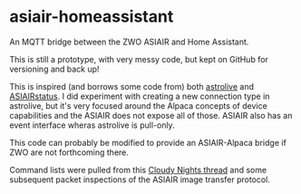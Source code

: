 # asiair-homeassistant
An MQTT bridge between the ZWO ASIAIR and Home Assistant.

This is still a prototype, with very messy code, but kept on GitHub for versioning and back up!

This is inspired (and borrows some code from) both [astrolive](https://github.com/mawinkler/astrolive) and [ASIAIRstatus](https://github.com/frankhirsch/ASIAIRstatus). I did experiment with creating a new connection type in astrolive, but it's very focused around the Alpaca concepts of device capabilities and the ASIAIR does not expose all of those. ASIAIR also has an event interface wheras astrolive is pull-only.

This code can probably be modified to provide an ASIAIR-Alpaca bridge if ZWO are not forthcoming there.

Command lists were pulled from this [Cloudy Nights thread](https://www.cloudynights.com/topic/900861-seestar-s50asiair-jailbreak-ssh/page-4) and some subsequent packet inspections of the ASIAIR image transfer protocol.